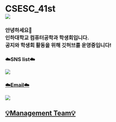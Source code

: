 <h1>CSESC_41st
</br>
<a href="https://hits.seeyoufarm.com"><img src="https://hits.seeyoufarm.com/api/count/incr/badge.svg?url=https%3A%2F%2Fgithub.com%2Fgjbae1212%2Fhit-counter&count_bg=%2379C83D&title_bg=%23555555&icon=&icon_color=%239C3939&title=Visitors&edge_flat=true"/></a>
</h1>

<h3>안녕하세요👋  </br>인하대학교 컴퓨터공학과 학생회입니다. </br>공지와 학생회 활동을 위해 깃허브를 운영중입니다!</h3>

<h3>☁️SNS list☁️</h3>
<a href="https://www.instagram.com/csesc_41st/" target="_blank"> 
<img  src="http://img.shields.io/badge/-csesc_41st-pink?style=social&logo=Instagram&link=https://instagram.com/csesc_41st/"
</a>

<h3>☁️Email☁️</h3>
<a href=""> 
 <img src="http://img.shields.io/badge/-inha_cse@naver.com-white?style=social&logo=Naver&link="
</a>

<h2>💡Management Team💡</h2>

